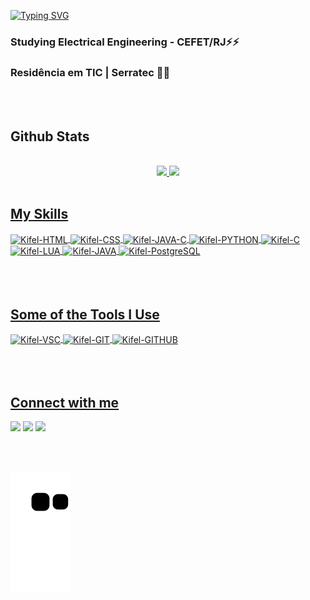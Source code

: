 [![Typing SVG](https://readme-typing-svg.herokuapp.com/?color=414a4c&size=35&center=true&vCenter=true&width=1000&lines=HELLO,+MY+NAME+is+João+Victor+(kifel);I'm+21+years+old;Welcome!+:%29)](https://git.io/typing-svg)

### Studying Electrical Engineering - CEFET/RJ⚡⚡
### Residência em TIC | Serratec 🚀🚀
<br><br>

<h2>Github Stats</h2>
<div align="center"><br>
  <a href="https://github.com/kifel">
  <img height="150em" src="https://github-readme-stats.vercel.app/api?username=kifel&show_icons=true&theme=tokyonight&include_all_commits=true&count_private=true"/>
  <img height="150em" src="https://github-readme-stats.vercel.app/api/top-langs/?username=kifel&layout=compact&langs_count=7&theme=tokyonight"/>
</div>
<div style="display: inline_block"><br>
  <h2>My Skills</h2>
  <img align="center" alt="Kifel-HTML" src="https://img.shields.io/badge/HTML5-E34F26?style=for-the-badge&logo=html5&logoColor=white">
  <img align="center" alt="Kifel-CSS"  src="https://img.shields.io/badge/CSS3-1572B6?style=for-the-badge&logo=css3&logoColor=white">
  <img align="center" alt="Kifel-JAVA-C"  src="https://img.shields.io/badge/JavaScript-F7DF1E?style=for-the-badge&logo=javascript&logoColor=black">
  <img align="center" alt="Kifel-PYTHON" src="https://img.shields.io/badge/Python-3776AB?style=for-the-badge&logo=python&logoColor=white">
  <img align="center" alt="Kifel-C" src="https://img.shields.io/badge/C-00599C?style=for-the-badge&logo=c&logoColor=white">
  <img align="center" alt="Kifel-LUA" src="https://img.shields.io/badge/Lua-2C2D72?style=for-the-badge&logo=lua&logoColor=white">
  <img align="center" alt="Kifel-JAVA" src="https://img.shields.io/badge/Java-ED8B00?style=for-the-badge&logo=java&logoColor=white">
  <img align="center" alt="Kifel-PostgreSQL" src="https://img.shields.io/badge/PostgreSQL-316192?style=for-the-badge&logo=postgresql&logoColor=white">
</div>
   
 <div style="display: inline_block"><br><br><br>
  <h2>Some of the Tools I Use</h2>
  <img align="center" alt="Kifel-VSC" src="https://img.shields.io/badge/Visual_Studio_Code-0078D4?style=for-the-badge&logo=visual%20studio%20code&logoColor=white">
  <img align="center" alt="Kifel-GIT" src="https://img.shields.io/badge/GIT-E44C30?style=for-the-badge&logo=git&logoColor=white">
  <img align="center" alt="Kifel-GITHUB" src="https://img.shields.io/badge/GitHub-100000?style=for-the-badge&logo=github&logoColor=white">
</div>
    
<div><br><br><br>
  <h2>Connect with me</h2>
  	<a href="https://twitter.com/KifelG_" target="_blank"><img src="https://img.shields.io/badge/Twitter-1DA1F2?style=for-the-badge&logo=twitter&logoColor=white" target="_blank"></a>
 <a href="https://discord.gg/8p2VKTJBnw" target="_blank"><img src="https://img.shields.io/badge/Discord-7289DA?style=for-the-badge&logo=discord&logoColor=white" target="_blank"></a> 
  <a href = "mailto:joaovictorm.pessoal@gmail.com"><img src="https://img.shields.io/badge/-Gmail-%23333?style=for-the-badge&logo=gmail&logoColor=white" target="_blank"></a>
  
 <br><br>
 
  ![Snake animation](https://github.com/kifel/kifel/blob/output/github-contribution-grid-snake.svg)
 
</div>
